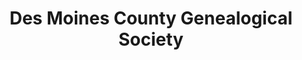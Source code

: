 ---
layout: repo
title: "Des Moines County Genealogical Society"
id: 11988
permalink: repos/11988/
---